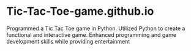 # Tic-Tac-Toe-game.github.io
Programmed a Tic Tac Toe game in Python. Utilized Python to create a functional and interactive game. Enhanced programming and game development skills while providing entertainment

